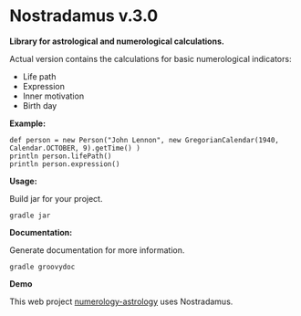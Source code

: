 # Nostradamus v.3.0

**Library for astrological and numerological calculations.**

Actual version contains the calculations for basic numerological indicators:

- Life path
- Expression
- Inner motivation
- Birth day
  
**Example:**

```
def person = new Person("John Lennon", new GregorianCalendar(1940, Calendar.OCTOBER, 9).getTime() )
println person.lifePath()
println person.expression()
```

**Usage:**

Build jar for your project.

```
gradle jar
```

**Documentation:**

Generate documentation for more information.

```
gradle groovydoc
```

**Demo**

This web project [numerology-astrology](http://astrology-numerology.appspot.com/ "numerology-astrology") uses Nostradamus.